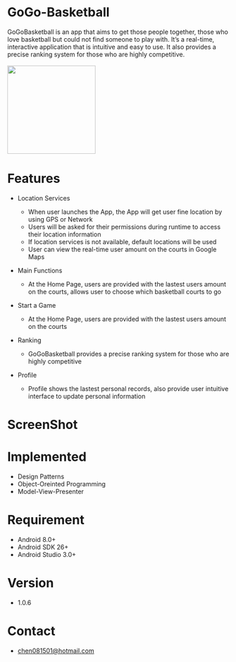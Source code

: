 # GoGo-Basketball
GoGoBasketball is an app that aims to get those people together, those who love basketball but could not find someone to play with. It’s a real-time, interactive application that is intuitive and easy to use. It also provides a precise ranking system for those who are highly competitive.
<br /><br />[<img src="https://play.google.com/intl/en_us/badges/images/generic/en_badge_web_generic.png" width="200">](https://play.google.com/store/apps/details?id=com.kerry.gogobasketball)

# Features

  * Location Services
    * When user launches the App, the App will get user fine location by using GPS or Network
    * Users will be asked for their permissions during runtime to access their location information
    * If location services is not available, default locations will be used
    * User can view the real-time user amount on the courts in Google Maps


*  Main Functions
   * At the Home Page, users are provided with the lastest users amount on the courts, allows user to choose which basketball courts to go


* Start a Game
  * At the Home Page, users are provided with the lastest users amount on the courts


* Ranking
  * GoGoBasketball provides a precise ranking system for those who are highly competitive


* Profile
  * Profile shows the lastest personal records, also provide user intuitive interface to update personal information


# ScreenShot

# Implemented
  * Design Patterns
  * Object-Oreinted Programming
  * Model-View-Presenter

# Requirement
  * Android 8.0+
  * Android SDK 26+
  * Android Studio 3.0+

# Version
  * 1.0.6

# Contact
  * chen081501@hotmail.com
